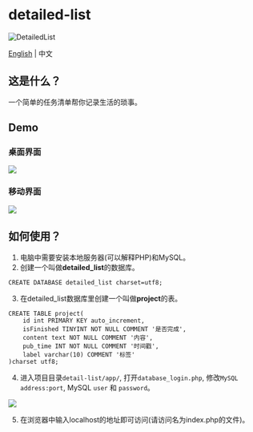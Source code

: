 # detailed-list

![DetailedList](https://img.shields.io/badge/DetailedList-1.1.4-orange)

[English](https://github.com/Jackie1123/detailed-list/blob/master/README.md) | 中文

## 这是什么？
一个简单的任务清单帮你记录生活的琐事。
## Demo
### 桌面界面
![](https://s1.ax1x.com/2020/07/14/UaZX1P.png)
### 移动界面
![](https://s1.ax1x.com/2020/07/14/UamhZD.jpg)
## 如何使用？
1. 电脑中需要安装本地服务器(可以解释PHP)和MySQL。
2. 创建一个叫做**detailed_list**的数据库。
```MySQL
CREATE DATABASE detailed_list charset=utf8;
```
3. 在detailed_list数据库里创建一个叫做**project**的表。
```MySQL
CREATE TABLE project(
    id int PRIMARY KEY auto_increment,
    isFinished TINYINT NOT NULL COMMENT '是否完成',
    content text NOT NULL COMMENT '内容',
    pub_time INT NOT NULL COMMENT '时间戳',
    label varchar(10) COMMENT '标签'
)charset utf8;
```
4. 进入项目目录```detail-list/app/```, 打开```database_login.php```, 修改```MySQL address:port```, MySQL ```user``` 和 ```password```。

![](https://s1.ax1x.com/2020/07/01/NTTBOe.jpg)

5. 在浏览器中输入localhost的地址即可访问(请访问名为index.php的文件)。